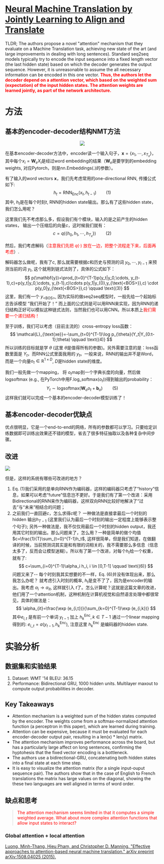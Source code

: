 # [Neural Machine Translation by Jointly Learning to Align and Translate](http://arxiv.org/abs/1409.0473)

TLDR; The authors propose a novel "attention" mechanism that they evaluate on a Machine Translation task, achieving new state of the art (and large improvements in dealing with long sentences). Standard seq2seq models typically try to encode the input sequence into a fixed length vector (the last hidden state) based on which the decoder generates the output sequence. However, it is unreasonable to assume the all necessary information can be encoded in this one vector. <b><font color="red">Thus, the authors let the decoder depend on a attention vector, which based on the weighted sum (expectation) of the input hidden states. The attention weights are learned jointly, as part of the network architecture.</font></b>

# 方法
## 基本的encoder-decoder结构NMT方法
<center><img src="https://3qeqpr26caki16dnhd19sv6by6v-wpengine.netdna-ssl.com/wp-content/uploads/2017/10/Depiction-of-Sutskever-Encoder-Decoder-Model-for-Text-Translation.png"></img></center>

在基本encoder-decoder方法中，encoder读一个输入句子，$\mathbf{x}=\{x_1, \cdots, x_{T_x}\}$， 其中每个$x_i=\mathbf{W}_e X_i$是经过word embedding的结果（$\mathbf{W}_e$是要学到的embedding weights, 对应Pytorch，则是nn.Embeddings(.)的参数）。

有了输入的word vectors $\mathbf{x}$，我们先考虑常用的one-directional RNN, 传播公式如下:
$$
h_t=\text{RNN}_{\text{Enc}}(x_t, h_{t-1}) \qquad \text{(1)}
$$
其中, $h_t$是在每个时刻$t$, RNN的hidden state输出。那么有了这些hidden state，我们怎么用呢？

这里我们先不考虑那么多，假设我们有个模块，输入的是之前产生的hidden states， 输出一个压缩后的向量$c$，这时候我们就有：
$$
c=q(\{h_0,h_1,\cdots, h_{T_x}\}) \qquad \text{(2)}
$$

然后，我们考虑解码（<font color="red">注意我们先把 $q(\cdot)$ 放在一边，把整个流程走下来，后面再考虑</font>）.

解码器怎么做呢，我有了$c$, 那么就需要根据$c$和历史与预测的词 $y_0,\cdots,y_{t-1}$ 来预测当前的词 $y_t$, 这个就用到链式法则了，具体的公式如下：
$$
p(\mathbf{y})=\prod_{t=0}^{T-1}p(y_t|y_0,\cdots, y_{t-1},c)=p(y_t|y_0,\cdots, y_{t-1},c)\cdots p(y_1|y_{0},y_{\text{<BOS>}},c) \cdot p(y_0|y_{\text{<BOS>}},c) \qquad \text{(3)}
$$
这里，我们有一个 $y_{\text{<BOS>}}$, 因为实际的做seq2seq模型时，一般先给一个起始标志告诉模型 ”我们开始了！”
而上面的公式则是可以用RNN来实现，因为RNN的递归结构正好可以模拟这种链式法则，当然我们也可以用CNN。所以本质上<font color="red">我们需要一个递归结构！</font>

至于训练，我们可以考虑（目前主流的）cross-entropy loss函数：
$$
\mathcal{L}_{\text{xe}}=-\sum_{t=0}^{T-1}\log p_{\theta}(Y_t|Y_{0:t-1};\theta) \qquad \text{(4)}
$$
所以训练的目标就是学 $\theta$ (这里 $\theta$是值得所有的参数)。另外需要注意的是：loss函数里面是 $Y_t$，而RNN公式里面我用的 $y_t$。一般来说，RNN的输出并不是Word，而是一个向量$o_t\in \mathbb{R}^{1\times D}$, $D$是hidden state的维度。

我们一般先做一个mapping， 将 $o_t$map到一个字典长度的向量，然后做logsoftmax (e.g., 在PyTorch中用F.log_softmax($o_t$))得到输出的probability：
$$
Y_t \sim \text{logsoftmax}(\mathbf{W}_o o_t + \mathbf{b}_o) \qquad \text{(5)}
$$
这样我们就可以完成一个基本的encoder-decoder模型训练了！


## 基本encoder-decoder优缺点
优点很明显，它是一个end-to-end的网络，所有的参数都可以学习。只要给定训练数据即可训练出效果还不错的模型，省去了很多特征抽取以及各种复杂中间步骤。

## 改进
![](https://pic1.zhimg.com/80/v2-1c551cc1accef8d9ab0e09035dd2f4b1_hd.jpg)


但是，这样的系统有哪些可改进的地方？
1. Eq. (1)我们采用的是单向RNN作为编码器，这样的编码器只考虑了“history”信息，如果可以考虑“future”信息岂不更好。于是我们有了第一个改进：采用Bidirectional的RNN来作为编码器，这样双向RNN比较好地解决了“过去”与“未来”相结合的问题；
2. 之前我们一直回避$c$，怎么求得$c$呢？ 一种做法是直接拿最后一个时刻的hidden 输出$h_{T-1}$ (这里我们认为最后一个时刻的输出一定程度上能够表示整个句子); 另外一种做法是，我不仅仅用最后一个时刻的hidden output，我还用其它时刻的输出。那么问题来了，怎么用？一种是简单的做个均值 $c=\frac{1}{T}\sum_{t=0}^{T-1}h_t$, 这样很简单，但是我们知道，在做翻译的时候，当前预测词其实是和有限的词相关的，我不需要那么多信息（信息太多了，反而会让模型迷糊）。所以有了第一个改进，对每个$h_t$给一个权重，就有了:
$$
c=\sum_{i=0}^{T-1}\alpha_i h_i, i \in [0,T-1] \qquad \text{(6)}
$$
问题又来了-- 每个时刻我其实想要的不一样，Eq. (6)并没有体现出来，那么我怎么办呢？ 就考虑引入时刻的概率, $h_t$是变不了了，因为是encoder的输出。我考虑 $\alpha_{i}\rightarrow \alpha_{it}$, 这样就引入 $t$了。怎么计算呢？这就是这篇文章的改进，他们用了一个attention机制，这种机制在计算机视觉和自然语言处理中都很常见，具体的做法是：
$$
\alpha_{it}=\frac{\exp (e_{i,t})}{\sum_{k=0}^{T-1}\exp (e_{i,k})}
$$
其中$e_{i,t}$ 是有前一个单词 $y_{t-1}$ 加上 $h_k^{\text{Enc}},k\in {T-1}$ 通过一个linear mapping得到的: $e_{i,,t}=a(y_{t-1},h_k^{\text{Enc}})$, 注意这里 $h_k^{\text{Enc}}$ 是编码器的hidden state.

# 实验分析
## 数据集和实验结果
1. Dataset: WMT '14 BLEU: 36.15
2. Performance: Bidirectional GRU, 1000 hidden units. Multilayer maxout to compute output probabilities in decoder.

## Key Takeaways
- Attention mechanism is a weighted sum of the hidden states computed by the encoder. The weights come from a softmax-normalized attention function (a perceptron in this paper), which are learned during training.
- Attention can be expensive, because it must be evaluated for each encoder-decoder output pair, resulting in a len(x) * len(y) matrix.
- The attention mechanism improves performance across the board, but has a particularly large affect on long sentences, confirming the hyptohesis that the fixed vector encoding is a bottleneck.
- The authors use a bidirectional-GRU, concatenating both hidden states into a final state at each time step.
- It is easy to visualize the attention matrix (for a single input-ouput sequence pair). The authors show that in the case of English to French translations the matrix has large values on the diagonal, showing the these two languages are well aligned in terms of word order.


## 缺点和思考
> <font color="red">The attention mechanism seems limited in that it computes a simple weighted average. What about more complex attention functions that allow input states to interact?</font>

### Global attention + local attention
[Luong, Minh-Thang, Hieu Pham, and Christopher D. Manning. "Effective approaches to attention-based neural machine translation." arXiv preprint arXiv:1508.04025 (2015).]()
